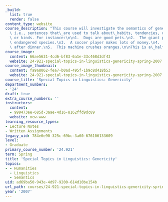 ```yaml
---
_build:
  list: true
  render: false
content_type: website
course_description: "This course will investigate the semantics of generic sentences,\
  \ i.e., sentences that\_are used to talk about\_habits, tendencies, dispositions,\
  \ or kinds. For instance:\n\n1.  Dogs are good pets.\n2.  The giant panda is an\
  \ endangered species.\n3.  A soccer player makes lots of money.\n4.  Mary smokes\
  \ after dinner.\n5.  This machine crushes oranges.\n\nThis is a\_half-semester course.\n"
course_image:
  content: 66ae5631-4cd6-bf83-6a1e-33c468d3df43
  website: 24-921-special-topics-in-linguistics-genericity-spring-2007
course_image_thumbnail:
  content: fa9a8062-fea7-b0ad-495f-1b9c8d418b53
  website: 24-921-special-topics-in-linguistics-genericity-spring-2007
course_title: 'Special Topics in Linguistics: Genericity'
department_numbers:
- '24'
draft: true
extra_course_numbers: ''
instructors:
  content:
  - 999473ee-685d-3aae-4d16-8162ffd9dc89
  website: ocw-www
learning_resource_types:
- Lecture Notes
- Written Assignments
legacy_uid: 784e6e90-325c-69bc-3a60-676106133609
level:
- Graduate
primary_course_number: '24.921'
term: Spring
title: 'Special Topics in Linguistics: Genericity'
topics:
- - Humanities
  - Linguistics
  - Semantics
uid: ad69ba50-943e-4d97-9200-614d10be154b
url_path: courses/24-921-special-topics-in-linguistics-genericity-spring-2007
year: '2007'
---
```

